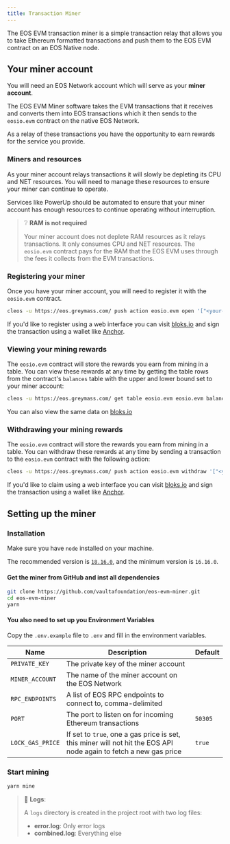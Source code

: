 ```yaml
---
title: Transaction Miner
--- 
```


The EOS EVM transaction miner is a simple transaction relay that allows you to take Ethereum formatted transactions and 
push them to the EOS EVM contract on an EOS Native node. 


## Your miner account

You will need an EOS Network account which will serve as your **miner account**. 

The EOS EVM Miner software takes the EVM transactions that it receives and converts them into EOS transactions which it then sends 
to the `eosio.evm` contract on the native EOS Network. 

As a relay of these transactions you have the opportunity to earn rewards for the service you provide.

### Miners and resources

As your miner account relays transactions it will slowly be depleting its CPU and NET resources. You will need to manage these
resources to ensure your miner can continue to operate.

Services like PowerUp should be automated to ensure that your miner account has enough resources to continue operating 
without interruption.

> ❔ **RAM is not required**
> 
> Your miner account does not deplete RAM resources as it relays transactions. It only consumes CPU and NET resources.
> The `eosio.evm` contract pays for the RAM that the EOS EVM uses through the fees it collects from the EVM transactions.

### Registering your miner

Once you have your miner account, you will need to register it with the `eosio.evm` contract.

```bash
cleos -u https://eos.greymass.com/ push action eosio.evm open '["<your-miner-account>"]' -p <your-miner-account>
```

If you'd like to register using a web interface you can visit [bloks.io](https://bloks.io/account/eosio.evm?loadContract=true&tab=Actions&account=eosio.evm&scope=eosio.evm&limit=100&action=open)
and sign the transaction using a wallet like [Anchor](https://www.greymass.com/anchor).

### Viewing your mining rewards

The `eosio.evm` contract will store the rewards you earn from mining in a table. You can view these rewards at any time by
getting the table rows from the contract's `balances` table with the upper and lower bound set to your miner account:

```bash
cleos -u https://eos.greymass.com/ get table eosio.evm eosio.evm balances -U <your-miner-account> -L <your-miner-account>
```

You can also view the same data on [bloks.io](https://bloks.io/account/eosio.evm?loadContract=true&tab=Tables&account=eosio.evm&scope=eosio.evm&limit=100&table=balances)


### Withdrawing your mining rewards

The `eosio.evm` contract will store the rewards you earn from mining in a table. You can withdraw these rewards at any
time by sending a transaction to the `eosio.evm` contract with the following action:

```bash
cleos -u https://eos.greymass.com/ push action eosio.evm withdraw '["<your-miner-account>", "1.0000 EOS"]' -p <your-miner-account>
```

If you'd like to claim using a web interface you can visit [bloks.io](https://bloks.io/account/eosio.evm?loadContract=true&tab=Actions&account=eosio.evm&scope=eosio.evm&limit=100&table=balances&action=withdraw)
and sign the transaction using a wallet like [Anchor](https://www.greymass.com/anchor).


## Setting up the miner

### Installation

Make sure you have `node` installed on your machine. 

The recommended version is [`18.16.0`](https://nodejs.org/en/download), and the minimum version is `16.16.0`.

#### Get the miner from GitHub and inst all dependencies

```bash
git clone https://github.com/vaultafoundation/eos-evm-miner.git
cd eos-evm-miner
yarn
```

#### You also need to set up you Environment Variables
Copy the `.env.example` file to `.env` and fill in the environment variables.

| Name | Description                                                                                                       | Default |
| --- |-------------------------------------------------------------------------------------------------------------------|---------|
| `PRIVATE_KEY` | The private key of the miner account                                                                              |         |
| `MINER_ACCOUNT` | The name of the miner account on the EOS Network                                                                  |         |
| `RPC_ENDPOINTS` | A list of EOS RPC endpoints to connect to, comma-delimited                                                        |         |
| `PORT` | The port to listen on for incoming Ethereum transactions                                                          | `50305` |
| `LOCK_GAS_PRICE` | If set to `true`, one a gas price is set, this miner will not hit the EOS API node again to fetch a new gas price | `true`  |




### Start mining

```bash
yarn mine
```

> 📄 **Logs**:
> 
> A `logs` directory is created in the project root with two log files:
> - **error.log**: Only error logs
> - **combined.log**: Everything else






